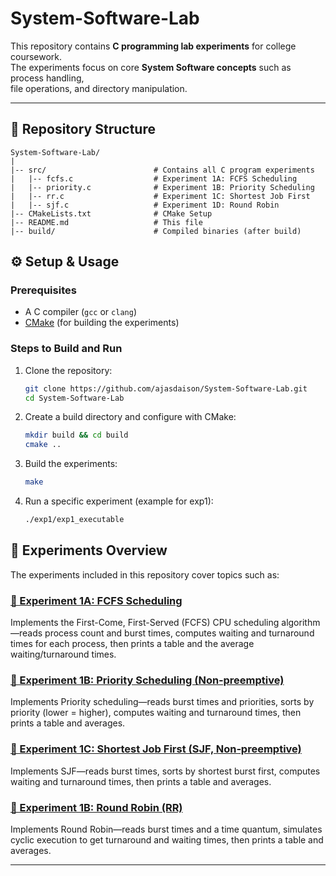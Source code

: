 # System-Software-Lab  

This repository contains **C programming lab experiments** for college coursework.  
The experiments focus on core **System Software concepts** such as process handling,  
file operations, and directory manipulation.  

---

## 📂 Repository Structure
```
System-Software-Lab/
|
|-- src/                        # Contains all C program experiments
|   |-- fcfs.c                  # Experiment 1A: FCFS Scheduling
|   |-- priority.c              # Experiment 1B: Priority Scheduling
|   |-- rr.c                    # Experiment 1C: Shortest Job First
|   |-- sjf.c                   # Experiment 1D: Round Robin
|-- CMakeLists.txt              # CMake Setup
|-- README.md                   # This file
|-- build/                      # Compiled binaries (after build)
```
## ⚙️ Setup & Usage 

### Prerequisites  
- A C compiler (`gcc` or `clang`)  
- [CMake](https://cmake.org/) (for building the experiments)  

### Steps to Build and Run  

1. Clone the repository:  
    ```sh
    git clone https://github.com/ajasdaison/System-Software-Lab.git
    cd System-Software-Lab
    ```
2. Create a build directory and configure with CMake:
    ```sh
    mkdir build && cd build
    cmake ..
    ```
3. Build the experiments:
    ```sh
    make
    ```
4. Run a specific experiment (example for exp1):
    ```sh
    ./exp1/exp1_executable
    ```

## 📜 Experiments Overview
The experiments included in this repository cover topics such as:

### [**🔗 Experiment 1A: FCFS Scheduling**](src/fcfs.c)

Implements the First-Come, First-Served (FCFS) CPU scheduling algorithm—reads process count and burst times, computes waiting and turnaround times for each process, then prints a table and the average waiting/turnaround times.

### [**🔗 Experiment 1B: Priority Scheduling (Non‑preemptive)**](src/priority.c)

Implements Priority scheduling—reads burst times and priorities, sorts by priority (lower = higher), computes waiting and turnaround times, then prints a table and averages.

### [**🔗 Experiment 1C: Shortest Job First (SJF, Non‑preemptive)**](src/sjf.c)

Implements SJF—reads burst times, sorts by shortest burst first, computes waiting and turnaround times, then prints a table and averages.

### [**🔗 Experiment 1B: Round Robin (RR)**](src/rr.c)

Implements Round Robin—reads burst times and a time quantum, simulates cyclic execution to get turnaround and waiting times, then prints a table and averages.

---
